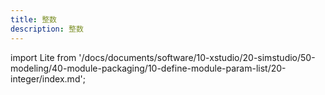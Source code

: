 ```yaml
---
title: 整数
description: 整数
---
```



import Lite from '/docs/documents/software/10-xstudio/20-simstudio/50-modeling/40-module-packaging/10-define-module-param-list/20-integer/index.md';

<Lite />



